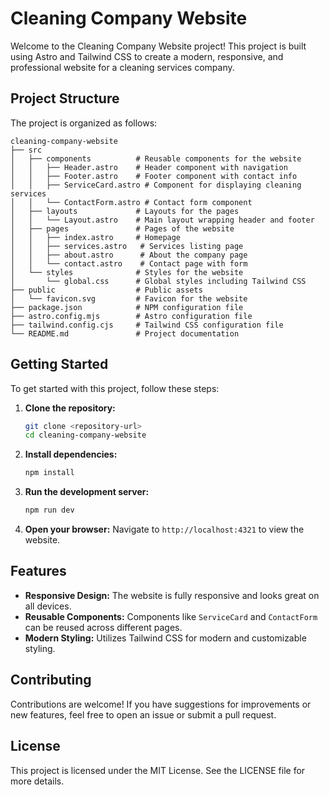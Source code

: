 # Cleaning Company Website

Welcome to the Cleaning Company Website project! This project is built using Astro and Tailwind CSS to create a modern, responsive, and professional website for a cleaning services company.

## Project Structure

The project is organized as follows:

```
cleaning-company-website
├── src
│   ├── components          # Reusable components for the website
│   │   ├── Header.astro    # Header component with navigation
│   │   ├── Footer.astro    # Footer component with contact info
│   │   ├── ServiceCard.astro # Component for displaying cleaning services
│   │   └── ContactForm.astro # Contact form component
│   ├── layouts             # Layouts for the pages
│   │   └── Layout.astro    # Main layout wrapping header and footer
│   ├── pages               # Pages of the website
│   │   ├── index.astro     # Homepage
│   │   ├── services.astro   # Services listing page
│   │   ├── about.astro      # About the company page
│   │   └── contact.astro    # Contact page with form
│   └── styles              # Styles for the website
│       └── global.css      # Global styles including Tailwind CSS
├── public                  # Public assets
│   └── favicon.svg         # Favicon for the website
├── package.json            # NPM configuration file
├── astro.config.mjs        # Astro configuration file
├── tailwind.config.cjs     # Tailwind CSS configuration file
└── README.md               # Project documentation
```

## Getting Started

To get started with this project, follow these steps:

1. **Clone the repository:**
   ```bash
   git clone <repository-url>
   cd cleaning-company-website
   ```

2. **Install dependencies:**
   ```bash
   npm install
   ```

3. **Run the development server:**
   ```bash
   npm run dev
   ```

4. **Open your browser:**
   Navigate to `http://localhost:4321` to view the website.

## Features

- **Responsive Design:** The website is fully responsive and looks great on all devices.
- **Reusable Components:** Components like `ServiceCard` and `ContactForm` can be reused across different pages.
- **Modern Styling:** Utilizes Tailwind CSS for modern and customizable styling.

## Contributing

Contributions are welcome! If you have suggestions for improvements or new features, feel free to open an issue or submit a pull request.

## License

This project is licensed under the MIT License. See the LICENSE file for more details.